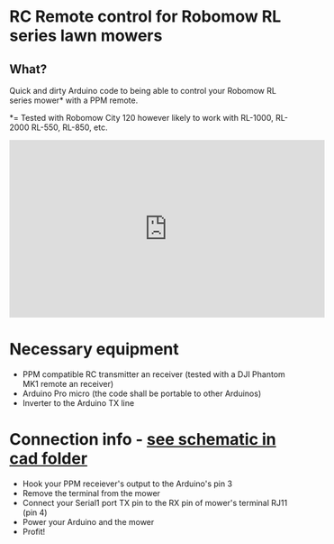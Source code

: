 # RC Remote control for Robomow RL series lawn mowers

## What?

Quick and dirty Arduino code to being able to control your Robomow RL series mower* with a PPM remote.

*= Tested with Robomow City 120 however likely to work with RL-1000, RL-2000 RL-550, RL-850, etc.

<iframe width="560" height="315" src="https://www.youtube.com/embed/UquXWUTpAvM" title="YouTube video player" frameborder="0" allow="accelerometer; autoplay; clipboard-write; encrypted-media; gyroscope; picture-in-picture" allowfullscreen></iframe>

# Necessary equipment

 * PPM compatible RC transmitter an receiver (tested with a DJI Phantom MK1 remote an receiver)
 * Arduino Pro micro (the code shall be portable to other Arduinos)
 * Inverter to the Arduino TX line
 
# Connection info - [see schematic in cad folder](https://raw.githubusercontent.com/martonmiklos/robomow_rl_ppm_remote/master/cad/pro_micro_adapter_schematic.pdf)

 * Hook your PPM receiever's output to the Arduino's pin 3
 * Remove the terminal from the mower
 * Connect your Serial1 port TX pin to the RX pin of mower's terminal RJ11 (pin 4)
 * Power your Arduino and the mower
 * Profit!
